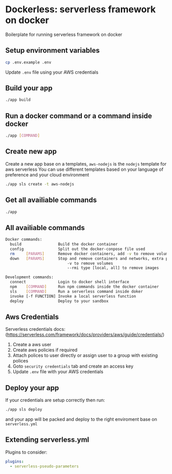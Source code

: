 # Dockerless: serverless framework on docker

Boilerplate for running serverless framework on docker

## Setup environment variables
```bash
cp .env.example .env
```
Update `.env` file using your AWS credentials

## Build your app
```bash
./app build
```

## Run a docker command or a command inside docker
```bash
./app [COMMAND]
```

## Create new app
Create a new app base on a templates, `aws-nodejs` is the `nodejs` template for aws serverless
You can use different templates based on your language of preference and your cloud environment
```bash
./app sls create -t aws-nodejs
```

## Get all availiable commands
```bash
./app
```

## All availiable commands
```bash
Docker commands:
  build                Build the docker container
  config               Split out the docker-conpose file used
  rm     [PARAMS]      Remove docker containers, add -v to remove volumes also
  down   [PARAMS]      Stop and remove containers and networks, extra params:
                           -v to remove volumes
                           --rmi type [local, all] to remove images

Development commands:
  connect              Login to docker shell interface
  npm    [COMMAND]     Run npm commands inside the docker container
  sls    [COMMAND]     Run a serverless command inside doker
  invoke [-f FUNCTION] Invoke a local serverless function
  deploy               Deploy to your sandbox
```

## Aws Credentials 
Serverless credentials docs: (https://serverless.com/framework/docs/providers/aws/guide/credentials/)

1. Create a aws user
2. Create aws policies if required
3. Attach polices to user directly or assign user to a group with existing polices 
4. Goto `security credentials` tab and create an access key
5. Update `.env` file with your AWS credentials

## Deploy your app
If your credentials are setup correctly then run:
```bash
./app sls deploy
```
 and your app will be packed and deploy to the right enviroment base on `serverless.yml`
 
## Extending serverless.yml
Plugins to consider:
```yaml
plugins:
  - serverless-pseudo-parameters
```
 
